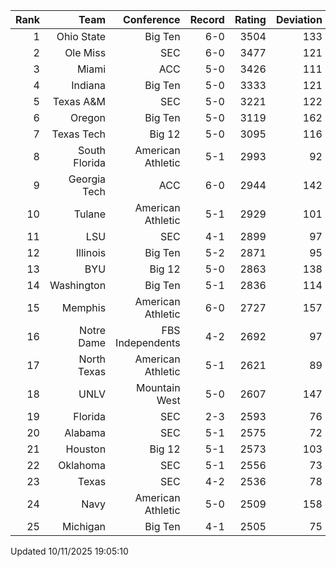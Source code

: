 | Rank  | Team                 | Conference           | Record   | Rating | Deviation |
| ---:  | ---:                 | ---:                 | ---:     | ---:   | ---:      |
| 1     | Ohio State           | Big Ten              | 6-0      | 3504   | 133       |
| 2     | Ole Miss             | SEC                  | 6-0      | 3477   | 121       |
| 3     | Miami                | ACC                  | 5-0      | 3426   | 111       |
| 4     | Indiana              | Big Ten              | 5-0      | 3333   | 121       |
| 5     | Texas A&M            | SEC                  | 5-0      | 3221   | 122       |
| 6     | Oregon               | Big Ten              | 5-0      | 3119   | 162       |
| 7     | Texas Tech           | Big 12               | 5-0      | 3095   | 116       |
| 8     | South Florida        | American Athletic    | 5-1      | 2993   | 92        |
| 9     | Georgia Tech         | ACC                  | 6-0      | 2944   | 142       |
| 10    | Tulane               | American Athletic    | 5-1      | 2929   | 101       |
| 11    | LSU                  | SEC                  | 4-1      | 2899   | 97        |
| 12    | Illinois             | Big Ten              | 5-2      | 2871   | 95        |
| 13    | BYU                  | Big 12               | 5-0      | 2863   | 138       |
| 14    | Washington           | Big Ten              | 5-1      | 2836   | 114       |
| 15    | Memphis              | American Athletic    | 6-0      | 2727   | 157       |
| 16    | Notre Dame           | FBS Independents     | 4-2      | 2692   | 97        |
| 17    | North Texas          | American Athletic    | 5-1      | 2621   | 89        |
| 18    | UNLV                 | Mountain West        | 5-0      | 2607   | 147       |
| 19    | Florida              | SEC                  | 2-3      | 2593   | 76        |
| 20    | Alabama              | SEC                  | 5-1      | 2575   | 72        |
| 21    | Houston              | Big 12               | 5-1      | 2573   | 103       |
| 22    | Oklahoma             | SEC                  | 5-1      | 2556   | 73        |
| 23    | Texas                | SEC                  | 4-2      | 2536   | 78        |
| 24    | Navy                 | American Athletic    | 5-0      | 2509   | 158       |
| 25    | Michigan             | Big Ten              | 4-1      | 2505   | 75        |

Updated 10/11/2025 19:05:10
